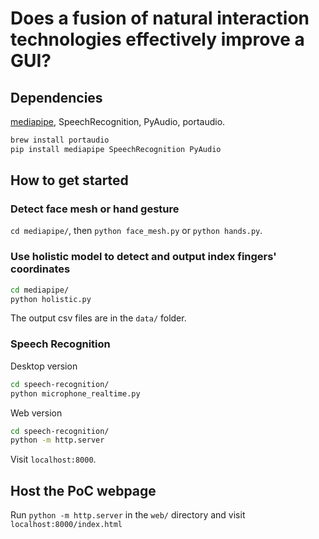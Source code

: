 # Does a fusion of natural interaction technologies effectively improve a GUI?

## Dependencies

[mediapipe](https://github.com/google/mediapipe), SpeechRecognition, PyAudio, portaudio.

```sh
brew install portaudio
pip install mediapipe SpeechRecognition PyAudio
```

## How to get started

### Detect face mesh or hand gesture

`cd mediapipe/`, then `python face_mesh.py` or `python hands.py`.

### Use holistic model to detect and output index fingers' coordinates

```sh
cd mediapipe/
python holistic.py
```

The output csv files are in the `data/` folder.

### Speech Recognition

Desktop version

```sh
cd speech-recognition/
python microphone_realtime.py
```

Web version

```sh
cd speech-recognition/
python -m http.server
```

Visit `localhost:8000`.

## Host the PoC webpage

Run `python -m http.server` in the `web/` directory and visit `localhost:8000/index.html`
